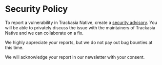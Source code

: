 # Security Policy

To report a vulnerability in Trackasia Native, create a [security advisory](https://github.com/track-asia/trackasia-native/security/advisories/new).
You will be able to privately discuss the issue with the maintainers of Trackasia Native and we can collaborate on a fix.

We highly appreciate your reports, but we do not pay out bug bounties at this time.

We will acknowledge your report in our newsletter with your consent.
